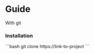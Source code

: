 <h1>Guide</h1>
<u></u>
With git
<h3>Installation</h3>
```bash
  git clone https://link-to-project
```
